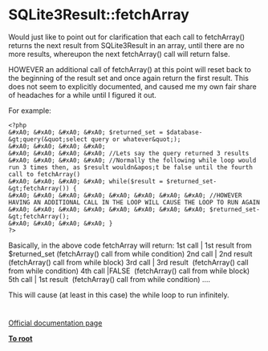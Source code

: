 # SQLite3Result::fetchArray





Would just like to point out for clarification that each call to fetchArray() returns the next result from SQLite3Result in an array, until there are no more results, whereupon the next fetchArray() call will return false.

HOWEVER an additional call of fetchArray() at this point will reset back to the beginning of the result set and once again return the first result. This does not seem to explicitly documented, and caused me my own fair share of headaches for a while until I figured it out.

For example:



```
<?php 
&#xA0; &#xA0; &#xA0; &#xA0; $returned_set = $database-&gt;query(&quot;select query or whatever&quot;);
&#xA0; &#xA0; &#xA0; &#xA0; 
&#xA0; &#xA0; &#xA0; &#xA0; //Lets say the query returned 3 results
&#xA0; &#xA0; &#xA0; &#xA0; //Normally the following while loop would run 3 times then, as $result wouldn&apos;t be false until the fourth call to fetchArray()
&#xA0; &#xA0; &#xA0; &#xA0; while($result = $returned_set-&gt;fetchArray()) {
&#xA0; &#xA0; &#xA0; &#xA0; &#xA0; &#xA0; &#xA0; &#xA0; //HOWEVER HAVING AN ADDITIONAL CALL IN THE LOOP WILL CAUSE THE LOOP TO RUN AGAIN
&#xA0; &#xA0; &#xA0; &#xA0; &#xA0; &#xA0; &#xA0; &#xA0; $returned_set-&gt;fetchArray();
&#xA0; &#xA0; &#xA0; &#xA0; }
?>
```


Basically, in the above code fetchArray will return:
1st call | 1st result from $returned_set (fetchArray() call from while condition)
2nd call | 2nd result&#xA0; (fetchArray() call from while block)
3rd call | 3rd result&#xA0; (fetchArray() call from while condition)
4th call |FALSE&#xA0; (fetchArray() call from while block)
5th call | 1st result&#xA0; (fetchArray() call from while condition)
....

This will cause (at least in this case) the while loop to run infinitely.

  

#

[Official documentation page](https://www.php.net/manual/en/sqlite3result.fetcharray.php)

**[To root](/README.md)**